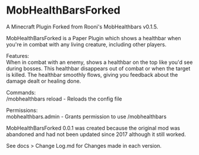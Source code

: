 # MobHealthBarsForked
A Minecraft Plugin Forked from Rooni's MobHealthbars v0.1.5. 

MobHealthBarsForked is a Paper Plugin which shows a healthbar when you're in combat with any living creature, including other players.

Features:                       
When in combat with an enemy, shows a healthbar on the top like you'd see during bosses. This healthbar disappears out of combat or when the target is killed.
The healthbar smoothly flows, giving you feedback about the damage dealt or healing done.

Commands:               
/mobhealthbars reload - Reloads the config file

Permissions:                   
mobhealthbars.admin - Grants permission to use /mobhealthbars

MobHealthBarsForked 0.0.1 was created because the original mod was abandoned and had not been updated since 2017 although it still worked.

See docs > Change Log.md for Changes made in each version.
